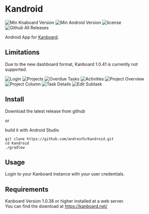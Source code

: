 # Kandroid
![Min Knaboard Version](https://img.shields.io/badge/min.%20Kanboard%20version-1.0.38-lightgray.svg) ![Min Android Version](https://img.shields.io/badge/min.%20Android%20version-5-lightgray.svg) ![license](https://img.shields.io/github/license/andresth/kandroid.svg) ![Github All Releases](https://img.shields.io/github/downloads/andresth/kandroid/total.svg)

Android App for [Kanboard](https://kanboard.net/).

## Limitations
Due to the new dashboard format, Kanboard 1.0.41 is currently not supported.

![Login](screenshots/login.png)
![Projects](screenshots/projects.png)
![Overdue Tasks](screenshots/overdue_tasks.png)
![Activities](screenshots/activities.png)
![Project Overview](screenshots/project_overview.png)
![Project Column](screenshots/project_column.png)
![Task Details](screenshots/task_details.png)
![Edit Subtask](screenshots/edit_subtask.png)

## Install
Download the latest release from github

or

build it with Android Studio  
```
git clone https://github.com/andresth/Kandroid.git
cd Kandroid
./gradlew
```

## Usage
Login to your Kanboard instance with your user credentials.

## Requirements
Kanboard Version 1.0.38 or higher installed at a web server.  
You can find the download at https://kanboard.net/
